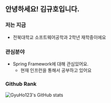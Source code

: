 ## 안녕하세요! 김규호입니다.

### 저는 지금
  * 전북대학교 소프트웨어공학과 2학년 재학중이에요
### 관심분야
  * Spring Framework에 대해 관심있어요.
    * 현재 인프런을 통해서 공부하고 있어요
### Github Rank
![GyuHo123's GitHub stats](https://github-readme-stats.vercel.app/api?username=gyuho123&show_icons=true&theme=radical)
